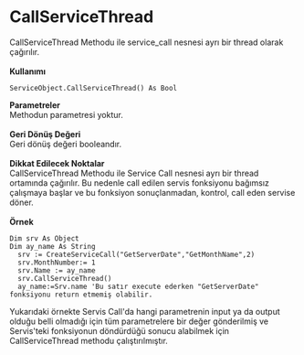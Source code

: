 # CallServiceThread

CallServiceThread Methodu ile service\_call nesnesi ayrı bir thread olarak çağırılır.\
\
**Kullanımı**

```
ServiceObject.CallServiceThread() As Bool
```

**Parametreler**\
Methodun parametresi yoktur.\
\
**Geri Dönüş Değeri**\
Geri dönüş değeri booleandır.\
\
**Dikkat Edilecek Noktalar**\
CallServiceThread Methodu ile Service Call nesnesi ayrı bir thread ortamında çağırılır. Bu nedenle call edilen servis fonksiyonu bağımsız çalışmaya başlar ve bu fonksiyon sonuçlanmadan, kontrol, call eden servise döner.\
\
**Örnek**

```
Dim srv As Object
Dim ay_name As String
  srv := CreateServiceCall("GetServerDate","GetMonthName",2)
  srv.MonthNumber:= 1
  srv.Name := ay_name
  srv.CallServiceThread()
  ay_name:=Srv.name 'Bu satır execute ederken "GetServerDate" fonksiyonu return etmemiş olabilir.
```

Yukarıdaki örnekte Servis Call'da hangi parametrenin input ya da output olduğu belli olmadığı için tüm parametrelere bir değer gönderilmiş ve Servis'teki fonksiyonun döndürdüğü sonucu alabilmek için CallServiceThread methodu çalıştırılmıştır.
